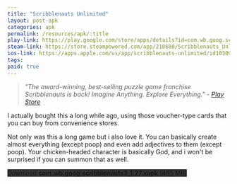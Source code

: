 ```yaml
---
title: "Scribblenauts Unlimited"
layout: post-apk
categories: apk
permalink: /resources/apk/:title
play-link: https://play.google.com/store/apps/details?id=com.wb.goog.scribblenauts3
steam-link: https://store.steampowered.com/app/218680/Scribblenauts_Unlimited/
ios-link: https://apps.apple.com/us/app/scribblenauts-unlimited/id1030902626
tags: 
paid: true
---
```


> _"The award-winning, best-selling puzzle game franchise Scribblenauts is back!  Imagine Anything.  Explore Everything." - <a href="https://play.google.com/store/apps/details?id=com.wb.goog.scribblenauts3" target="_blank">Play Store</a>_

I actually bought this a long while ago, using those voucher-type cards that you can buy from convenience stores. 

Not only was this a long game but i also love it. You can basically create almost everything (except poop) and even add adjectives to them (except poop). Your chicken-headed character is basically God, and i won't be surprised if you can summon that as well.

<div class="text-center">
    <a class="btn btn-dark btn-block w-100" onclick='apk("com.wb.goog.scribblenauts3_1.27.xapk")' style="text-decoration: none; background-color: #333;"> Download <b>com.wb.goog.scribblenauts3_1.27.xapk</b> (485 MB)</a>
</div>
